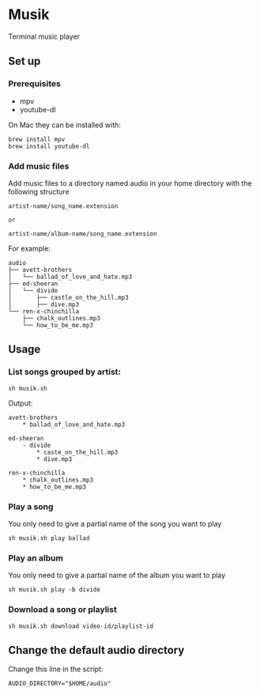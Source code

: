 # Musik

Terminal music player

## Set up

### Prerequisites

- mpv
- youtube-dl

On Mac they can be installed with:

```
brew install mpv
brew install youtube-dl
```

### Add music files

Add music files to a directory named audio in your home directory with the following structure

```
artist-name/song_name.extension

or

artist-name/album-name/song_name.extension
```

For example:

```
audio
├── avett-brothers
│   └── ballad_of_love_and_hate.mp3
├── ed-sheeran
│   └── divide
│       ├── castle_on_the_hill.mp3
│       ├── dive.mp3
└── ren-x-chinchilla
    ├── chalk_outlines.mp3
    └── how_to_be_me.mp3
```

## Usage

### List songs grouped by artist:

```
sh musik.sh
```

Output:

```
avett-brothers
    * ballad_of_love_and_hate.mp3

ed-sheeran
    - divide
        * caste_on_the_hill.mp3
        * dive.mp3

ren-x-chinchilla
    * chalk_outlines.mp3
    * how_to_be_me.mp3

```

### Play a song

You only need to give a partial name of the song you want to play

```
sh musik.sh play ballad
```

### Play an album

You only need to give a partial name of the album you want to play

```
sh musik.sh play -b divide
```

### Download a song or playlist

```
sh musik.sh download video-id/playlist-id
```

## Change the default audio directory

Change this line in the script:

```
AUDIO_DIRECTORY="$HOME/audio"
```

